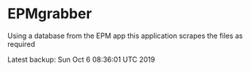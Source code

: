 # EPMgrabber
Using a database from the EPM app this application scrapes the files as required


Latest backup: Sun Oct 6 08:36:01 UTC 2019
